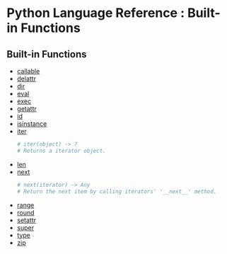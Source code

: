 Python Language Reference : Built-in Functions
==============================================

Built-in Functions
------------------

- [callable](https://docs.python.org/3/library/functions.html#callable)
- [delattr](https://docs.python.org/3/library/functions.html#delattr)
- [dir](https://docs.python.org/3/library/functions.html#dir)
- [eval](https://docs.python.org/3/library/functions.html#eval)
- [exec](https://docs.python.org/3/library/functions.html#exec)
- [getattr](https://docs.python.org/3/library/functions.html#getattr)
- [id](https://docs.python.org/3/library/functions.html#id)
- [isinstance](https://docs.python.org/3/library/functions.html#isinstance)
- [iter](https://docs.python.org/3/library/functions.html#iter)
    ```python
    # iter(object) -> ?
    # Returns a iterator object.
    ```
- [len](https://docs.python.org/3/library/functions.html#len)
- [next](https://docs.python.org/3/library/functions.html#next)
    ```python
    # next(iterator) -> Any
    # Return the next item by calling iterators' '__next__' method.
    ```
- [range](https://docs.python.org/3/library/functions.html#func-range)
- [round](https://docs.python.org/3/library/functions.html#round)
- [setattr](https://docs.python.org/3/library/functions.html#setattr)
- [super](https://docs.python.org/3/library/functions.html#super)
- [type](https://docs.python.org/3/library/functions.html#type)
- [zip](https://docs.python.org/3/library/functions.html#zip)